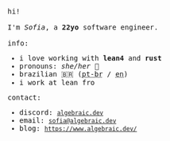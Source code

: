 <samp>
hi! 
<br>
<br>
I'm <i>Sofia</i>, a <b>22yo</b> software engineer.
<br>
<br>
info:
<ul>
  <li>i love working with <b>lean4</b> and <b>rust</b></li>
  <li>pronouns: <i>she/her</i> 🌸</li>
  <li>brazilian 🇧🇷 (<abbr title="Portuguese - Brazil">pt-br</abbr> / <abbr title="English">en</abbr>)</li>
  <li>i work at lean fro</li>
</ul>
contact:
<ul>
  <li>discord: <a href="https://discord.com/invite/Enz2368v"><code>algebraic.dev</code></a></li>
  <li>email: <a href="mailto:sofia@algebraic.dev"><code>sofia@algebraic.dev</code></a></li>
  <li>blog: <a href="https://www.algebraic.dev/"><code>https://www.algebraic.dev/</code></a></li>
</ul>
</samp>
